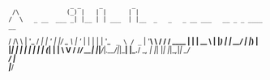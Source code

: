                      _ _     _        _                                        
     /\             (_) |   | |      | |                                       
    /  \   _ __  ___ _| |__ | | ___  | |__  _   _   _ __ ___   __ _ _ ____   __
   / /\ \ | '_ \/ __| | '_ \| |/ _ \ | '_ \| | | | | '_ ` _ \ / _` | '__\ \ / /
  / ____ \| | | \__ \ | |_) | |  __/ | |_) | |_| | | | | | | | (_| | |   \ V / 
 /_/    \_\_| |_|___/_|_.__/|_|\___| |_.__/ \__, | |_| |_| |_|\__,_|_|    \_/  
                                             __/ |                             
                                            |___/                              
